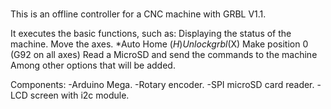 # 
This is an offline controller for a CNC machine with GRBL V1.1.

It executes the basic functions, such as:
Displaying the status of the machine. 
Move the axes. *Auto Home ($H)
Unlock grbl ($X) 
Make position 0 (G92 on all axes) 
Read a MicroSD and send the commands to the machine 
Among other options that will be added.

Components: 
-Arduino Mega. 
-Rotary encoder. 
-SPI microSD card reader. 
-LCD screen with i2c module.
